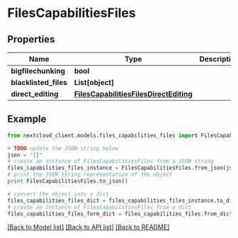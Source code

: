 # FilesCapabilitiesFiles


## Properties
Name | Type | Description | Notes
------------ | ------------- | ------------- | -------------
**bigfilechunking** | **bool** |  | 
**blacklisted_files** | **List[object]** |  | 
**direct_editing** | [**FilesCapabilitiesFilesDirectEditing**](FilesCapabilitiesFilesDirectEditing.md) |  | 

## Example

```python
from nextcloud_client.models.files_capabilities_files import FilesCapabilitiesFiles

# TODO update the JSON string below
json = "{}"
# create an instance of FilesCapabilitiesFiles from a JSON string
files_capabilities_files_instance = FilesCapabilitiesFiles.from_json(json)
# print the JSON string representation of the object
print FilesCapabilitiesFiles.to_json()

# convert the object into a dict
files_capabilities_files_dict = files_capabilities_files_instance.to_dict()
# create an instance of FilesCapabilitiesFiles from a dict
files_capabilities_files_form_dict = files_capabilities_files.from_dict(files_capabilities_files_dict)
```
[[Back to Model list]](../README.md#documentation-for-models) [[Back to API list]](../README.md#documentation-for-api-endpoints) [[Back to README]](../README.md)


